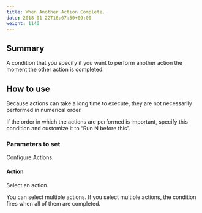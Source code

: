 ```yaml
---
title: When Another Action Complete.
date: 2018-01-22T16:07:50+09:00
weight: 1140
---
```

## Summary

A condition that you specify if you want to perform another action the moment the other action is completed.

## How to use

Because actions can take a long time to execute, they are not necessarily performed in numerical order.

If the order in which the actions are performed is important, specify this condition and customize it to “Run N before this”.

### Parameters to set

Configure Actions.

#### Action

Select an action.

You can select multiple actions. If you select multiple actions, the condition fires when all of them are completed.

